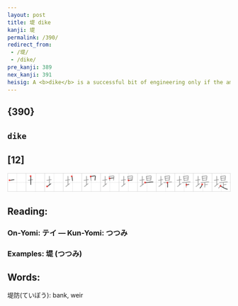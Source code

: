 ```yaml
---
layout: post
title: 堤 dike
kanji: 堤
permalink: /390/
redirect_from:
 - /堤/
 - /dike/
pre_kanji: 389
nex_kanji: 391
heisig: A <b>dike</b> is a successful bit of engineering only if the amount of <i>earth</i> piled up is measured <i>just so</i> for the height and pressure of the water it is meant to contain.
---
```


## {390}

## `dike`

## [12]

<div class="stroke"><img src="../images/E5A0A4.png" /></div>

## Reading:

### On-Yomi: テイ &mdash; Kun-Yomi: つつみ

### Examples: 堤 (つつみ)

## Words:

堤防(ていぼう): bank, weir
